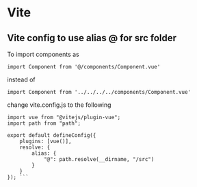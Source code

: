 # Vite



## Vite config to use alias @ for src folder

To import components as

``` import Component from '@/components/Component.vue' ```

instead of 

``` import Component from '../../../../components/Component.vue' ```

change vite.config.js to the following


``` import { defineConfig } from "vite";
import vue from "@vitejs/plugin-vue";
import path from "path";

export default defineConfig({
	plugins: [vue()],
	resolve: {
		alias: {
			"@": path.resolve(__dirname, "/src")
		}
	}
}); ```
